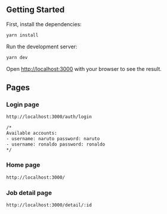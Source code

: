 ## Getting Started

First, install the dependencies:
```bash
yarn install
```

Run the development server:

```bash
yarn dev
```

Open [http://localhost:3000](http://localhost:3000) with your browser to see the result.

## Pages
### Login page
```bash
http://localhost:3000/auth/login

/*
Available accounts:
- username: naruto password: naruto
- username: ronaldo password: ronaldo
*/
```

### Home page
```bash
http://localhost:3000/
```

### Job detail page
```bash
http://localhost:3000/detail/:id
```

